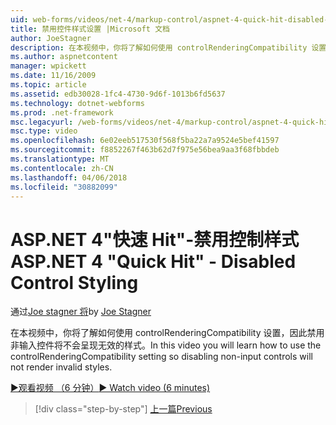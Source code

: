 ```yaml
---
uid: web-forms/videos/net-4/markup-control/aspnet-4-quick-hit-disabled-control-styling
title: 禁用控件样式设置 |Microsoft 文档
author: JoeStagner
description: 在本视频中，你将了解如何使用 controlRenderingCompatibility 设置，因此禁用非输入控件将不会呈现无效的样式。
ms.author: aspnetcontent
manager: wpickett
ms.date: 11/16/2009
ms.topic: article
ms.assetid: edb30028-1fc4-4730-9d6f-1013b6fd5637
ms.technology: dotnet-webforms
ms.prod: .net-framework
msc.legacyurl: /web-forms/videos/net-4/markup-control/aspnet-4-quick-hit-disabled-control-styling
msc.type: video
ms.openlocfilehash: 6e02eeb517530f568f5ba22a7a9524e5bef41597
ms.sourcegitcommit: f8852267f463b62d7f975e56bea9aa3f68fbbdeb
ms.translationtype: MT
ms.contentlocale: zh-CN
ms.lasthandoff: 04/06/2018
ms.locfileid: "30882099"
---
```

<a name="aspnet-4-quick-hit---disabled-control-styling"></a><span data-ttu-id="71d1b-103">ASP.NET 4"快速 Hit"-禁用控制样式</span><span class="sxs-lookup"><span data-stu-id="71d1b-103">ASP.NET 4 "Quick Hit" - Disabled Control Styling</span></span>
====================
<span data-ttu-id="71d1b-104">通过[Joe stagner 将](https://github.com/JoeStagner)</span><span class="sxs-lookup"><span data-stu-id="71d1b-104">by [Joe Stagner](https://github.com/JoeStagner)</span></span>

<span data-ttu-id="71d1b-105">在本视频中，你将了解如何使用 controlRenderingCompatibility 设置，因此禁用非输入控件将不会呈现无效的样式。</span><span class="sxs-lookup"><span data-stu-id="71d1b-105">In this video you will learn how to use the controlRenderingCompatibility setting so disabling non-input controls will not render invalid styles.</span></span> 

[<span data-ttu-id="71d1b-106">&#9654;观看视频 （6 分钟）</span><span class="sxs-lookup"><span data-stu-id="71d1b-106">&#9654; Watch video (6 minutes)</span></span>](https://channel9.msdn.com/Blogs/ASP-NET-Site-Videos/aspnet-4-quick-hit-disabled-control-styling)

> [!div class="step-by-step"]
> [<span data-ttu-id="71d1b-107">上一篇</span><span class="sxs-lookup"><span data-stu-id="71d1b-107">Previous</span></span>](aspnet-4-quick-hit-hidden-field-divs.md)

